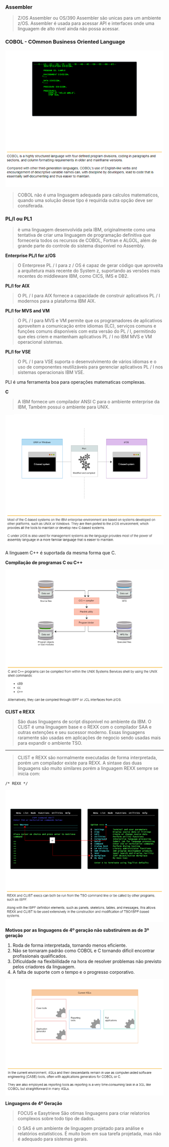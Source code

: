 
### Assembler
> Z/OS Assembler ou OS/390 Assembler são unicas para um ambiente z/OS.
> Assembler é usada para acessar API e interfaces onde uma linguagem de alto nivel ainda não possa acessar.


### COBOL - COmmon Business Oriented Language
![](https://github.com/ThreeDP/MTM/blob/master/img/Programming_Languages/1.png)

> COBOL não é uma linguagem adequada para calculos matematicos, quando uma solução desse tipo é requirida outra opção deve ser consiferada.

### PL/I ou PL1
> è uma linguagem desenvolvida pela IBM, originalmente como uma tentativa de criar uma linguagem de programação definitiva que forneceria todos os recursos de COBOL, Fortran e ALGOL, além de grande parte do controle do sistema disponível no Assembly.

**Enterprise PL/I for z/OS**
> O Enterprese PL / I para z / OS é capaz de gerar código que aproveita a arquitetura mais recente do System z, suportando as versões mais recentes do middleware IBM, como CICS, IMS e DB2.

**PL/I for AIX**
> O PL / I para AIX fornece a capacidade de construir aplicativos PL / I modernos para a plataforma IBM AIX.

**PL/I for MVS and VM**
> O PL / I para MVS e VM permite que os programadores de aplicativos aproveitem a comunicação entre idiomas (ILC), serviços comuns e funções comuns disponíveis com esta versão do PL / I, permitindo que eles criem e mantenham aplicativos PL / I no IBM MVS e VM operacional sistemas.

**PL/I for VSE**
> O PL / I para VSE suporta o desenvolvimento de vários idiomas e o uso de componentes reutilizáveis para gerenciar aplicativos PL / I nos sistemas operacionais IBM VSE.

PLI é uma ferramenta boa para operações matematicas complexas.

**C**
> A IBM fornece um compilador ANSI C para o ambiente enterprise da IBM, Também possui o ambiente para UNIX.

![](https://github.com/ThreeDP/MTM/blob/master/img/Programming_Languages/2.png)

A linguaem C++ é suportada da mesma forma que C.

**Compilação de programas C ou C++**

![](https://github.com/ThreeDP/MTM/blob/master/img/Programming_Languages/3.png)


**CLIST e REXX**
> São duas linguagens de script disponivel no ambiente da IBM. O CLIST é uma linguagem base e o REXX com o compilador SAA e outras extenções e seu sucessor moderno. Essas linguagens raramente são usadas em aplicações de negocio sendo usadas mais para expandir o ambiente TSO.
____________________________________________________________

> CLIST e REXX são normalmente executadas de forma interpretada, porém um compilador existe para REXX. A sintaxe das duas linguagens são muito similares porém a linguagem REXX sempre se inicia com:
  
    /* REXX */
    
![](https://github.com/ThreeDP/MTM/blob/master/img/Programming_Languages/4.png)  

**Motivos por as linguagens de 4º geração não substiruirem as de 3º geração**

1. Roda de forma interpretada, tornando menos eficiente.
2. Não se tornaram padrão como COBOL e C tornando dificil encontrar profissionais qualificados.
3. Dificuldade na flexibiilidade na hora de resolver problemas não previsto pelos criadores da linguagem.
4. A falta de suporte com o tempo e o progresso corporativo.

![](https://github.com/ThreeDP/MTM/blob/master/img/Programming_Languages/5.png)  


**Linguagens de 4º Geração**
> FOCUS e Easytrieve São otimas linguagens para criar relatorios complexos sobre todo tipo de dados.

> O SAS é um ambiente de linguagem projetado para análise e relatórios estatísticos. É muito bom em sua tarefa projetada, mas não é adequado para sistemas gerais.


